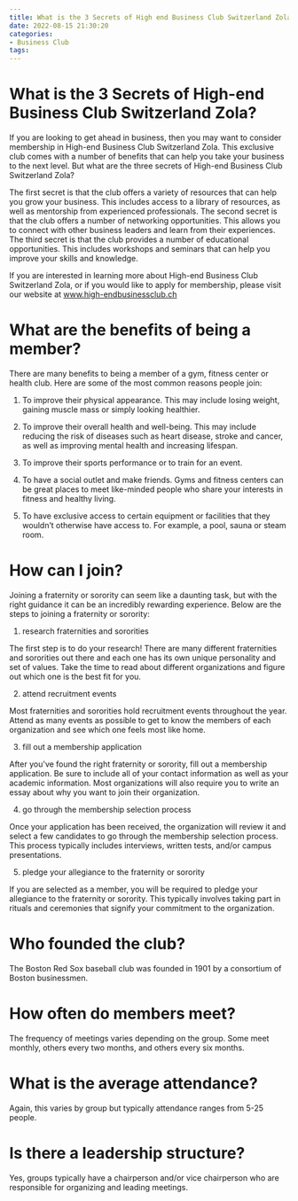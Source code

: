 ```yaml
---
title: What is the 3 Secrets of High end Business Club Switzerland Zola
date: 2022-08-15 21:30:20
categories:
- Business Club
tags:
---
```



#  What is the 3 Secrets of High-end Business Club Switzerland Zola?

If you are looking to get ahead in business, then you may want to consider membership in High-end Business Club Switzerland Zola. This exclusive club comes with a number of benefits that can help you take your business to the next level. But what are the three secrets of High-end Business Club Switzerland Zola?

The first secret is that the club offers a variety of resources that can help you grow your business. This includes access to a library of resources, as well as mentorship from experienced professionals. The second secret is that the club offers a number of networking opportunities. This allows you to connect with other business leaders and learn from their experiences. The third secret is that the club provides a number of educational opportunities. This includes workshops and seminars that can help you improve your skills and knowledge.

If you are interested in learning more about High-end Business Club Switzerland Zola, or if you would like to apply for membership, please visit our website at www.high-endbusinessclub.ch

#  What are the benefits of being a member?

There are many benefits to being a member of a gym, fitness center or health club. Here are some of the most common reasons people join:

1. To improve their physical appearance. This may include losing weight, gaining muscle mass or simply looking healthier.

2. To improve their overall health and well-being. This may include reducing the risk of diseases such as heart disease, stroke and cancer, as well as improving mental health and increasing lifespan.

3. To improve their sports performance or to train for an event.

4. To have a social outlet and make friends. Gyms and fitness centers can be great places to meet like-minded people who share your interests in fitness and healthy living.

5. To have exclusive access to certain equipment or facilities that they wouldn’t otherwise have access to. For example, a pool, sauna or steam room.

#  How can I join?

Joining a fraternity or sorority can seem like a daunting task, but with the right guidance it can be an incredibly rewarding experience. Below are the steps to joining a fraternity or sorority:

1. research fraternities and sororities

The first step is to do your research! There are many different fraternities and sororities out there and each one has its own unique personality and set of values. Take the time to read about different organizations and figure out which one is the best fit for you.

2. attend recruitment events

Most fraternities and sororities hold recruitment events throughout the year. Attend as many events as possible to get to know the members of each organization and see which one feels most like home.

3. fill out a membership application

After you've found the right fraternity or sorority, fill out a membership application. Be sure to include all of your contact information as well as your academic information. Most organizations will also require you to write an essay about why you want to join their organization.

4. go through the membership selection process

Once your application has been received, the organization will review it and select a few candidates to go through the membership selection process. This process typically includes interviews, written tests, and/or campus presentations.

5. pledge your allegiance to the fraternity or sorority

If you are selected as a member, you will be required to pledge your allegiance to the fraternity or sorority. This typically involves taking part in rituals and ceremonies that signify your commitment to the organization.

#  Who founded the club?

The Boston Red Sox baseball club was founded in 1901 by a consortium of Boston businessmen.

#  How often do members meet?

The frequency of meetings varies depending on the group. Some meet monthly, others every two months, and others every six months.

# What is the average attendance?

Again, this varies by group but typically attendance ranges from 5-25 people.

# Is there a leadership structure?

Yes, groups typically have a chairperson and/or vice chairperson who are responsible for organizing and leading meetings.